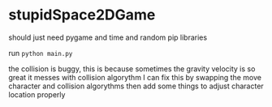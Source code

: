 # stupidSpace2DGame
should just need pygame and time and random pip libraries

run 
`python main.py`

the collision is buggy, this is because sometimes the gravity velocity is so great it messes with collision algorythm
I can fix this by swapping the move character and collision algorythms then add some things to adjust character location properly
